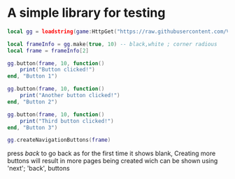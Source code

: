 # A simple library for testing

```lua
local gg = loadstring(game:HttpGet("https://raw.githubusercontent.com/Virseb/Oh-the-testing-library/main/lib.lua"))()

local frameInfo = gg.make(true, 10) -- black,white ; corner radious
local frame = frameInfo[2] 

gg.button(frame, 10, function()
    print("Button clicked!")
end, "Button 1")

gg.button(frame, 10, function()
    print("Another button clicked!")
end, "Button 2")

gg.button(frame, 10, function()
    print("Third button clicked!")
end, "Button 3")

gg.createNavigationButtons(frame)
```
press *back* to go back as for the first time it shows blank, Creating more buttons will result in more pages being created wich can be shown using 'next'; 'back', buttons
